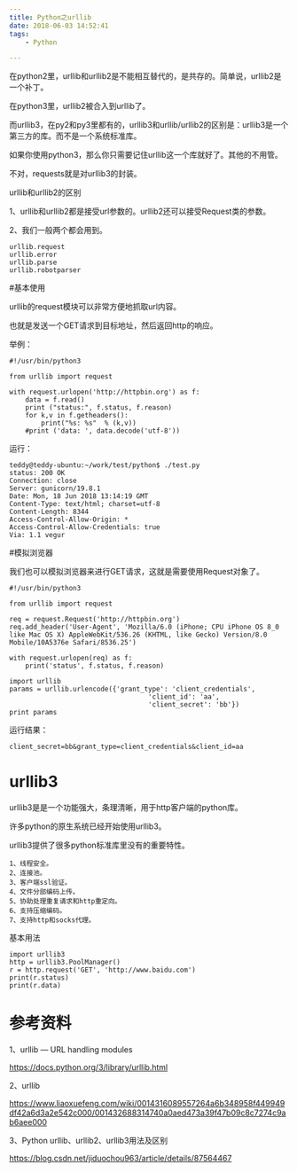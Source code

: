 ```yaml
---
title: Python之urllib
date: 2018-06-03 14:52:41
tags:
	- Python

---
```




在python2里，urllib和urllib2是不能相互替代的，是共存的。简单说，urllib2是一个补丁。

在python3里，urllib2被合入到urllib了。

而urllib3，在py2和py3里都有的，urllib3和urllib/urllib2的区别是：urllib3是一个第三方的库。而不是一个系统标准库。

如果你使用python3，那么你只需要记住urllib这一个库就好了。其他的不用管。

不对，requests就是对urllib3的封装。



urllib和urllib2的区别

1、urllib和urllib2都是接受url参数的。urllib2还可以接受Request类的参数。

2、我们一般两个都会用到。

```
urllib.request
urllib.error
urllib.parse
urllib.robotparser
```



#基本使用

urllib的request模块可以非常方便地抓取url内容。

也就是发送一个GET请求到目标地址，然后返回http的响应。

举例：

```
#!/usr/bin/python3

from urllib import request

with request.urlopen('http://httpbin.org') as f:
	data = f.read()
	print ("status:", f.status, f.reason)
	for k,v in f.getheaders():
		print("%s: %s"  % (k,v))
	#print ('data: ', data.decode('utf-8'))
```

运行：

```
teddy@teddy-ubuntu:~/work/test/python$ ./test.py 
status: 200 OK
Connection: close
Server: gunicorn/19.8.1
Date: Mon, 18 Jun 2018 13:14:19 GMT
Content-Type: text/html; charset=utf-8
Content-Length: 8344
Access-Control-Allow-Origin: *
Access-Control-Allow-Credentials: true
Via: 1.1 vegur
```

#模拟浏览器

我们也可以模拟浏览器来进行GET请求，这就是需要使用Request对象了。

```
#!/usr/bin/python3

from urllib import request

req = request.Request('http://httpbin.org')
req.add_header('User-Agent', 'Mozilla/6.0 (iPhone; CPU iPhone OS 8_0 like Mac OS X) AppleWebKit/536.26 (KHTML, like Gecko) Version/8.0 Mobile/10A5376e Safari/8536.25')

with request.urlopen(req) as f:
	print('status', f.status, f.reason)
```



```
import urllib
params = urllib.urlencode({'grant_type': 'client_credentials',
                                   'client_id': 'aa',
                                   'client_secret': 'bb'})
print params
```

运行结果：

```
client_secret=bb&grant_type=client_credentials&client_id=aa
```

# urllib3

urllib3是是一个功能强大，条理清晰，用于http客户端的python库。

许多python的原生系统已经开始使用urllib3。

urllib3提供了很多python标准库里没有的重要特性。

```
1、线程安全。
2、连接池。
3、客户端ssl验证。
4、文件分部编码上传。
5、协助处理重复请求和http重定向。
6、支持压缩编码。
7、支持http和socks代理。
```

基本用法

```
import urllib3
http = urllib3.PoolManager()
r = http.request('GET', 'http://www.baidu.com')
print(r.status)
print(r.data)
```



# 参考资料

1、urllib — URL handling modules

https://docs.python.org/3/library/urllib.html

2、urllib

https://www.liaoxuefeng.com/wiki/0014316089557264a6b348958f449949df42a6d3a2e542c000/001432688314740a0aed473a39f47b09c8c7274c9ab6aee000

3、Python urllib、urllib2、urllib3用法及区别

<https://blog.csdn.net/jiduochou963/article/details/87564467>

